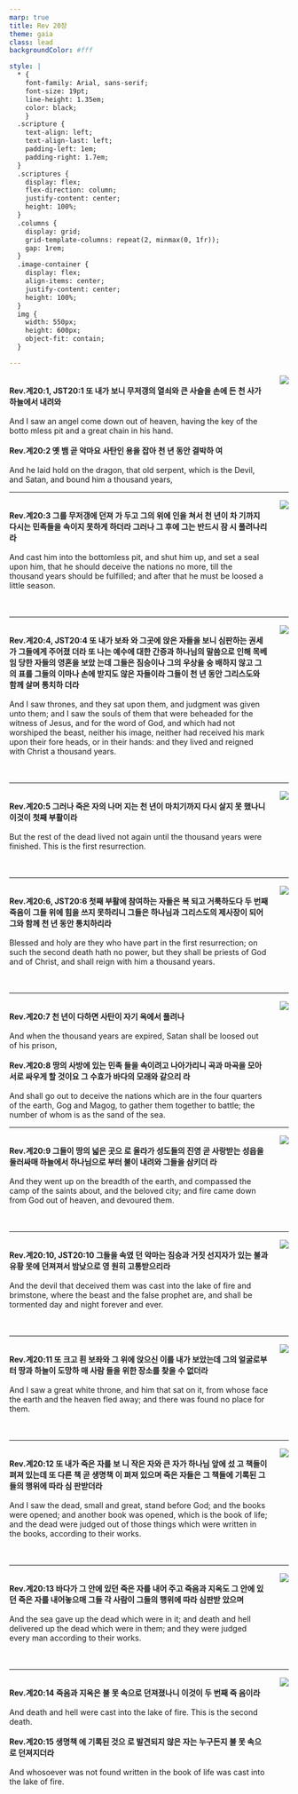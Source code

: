 ```yaml
---
marp: true
title: Rev 20장
theme: gaia
class: lead
backgroundColor: #fff

style: |
  * {
    font-family: Arial, sans-serif;
    font-size: 19pt;
    line-height: 1.35em;
    color: black;
    }
  .scripture {
    text-align: left;
    text-align-last: left;
    padding-left: 1em;
    padding-right: 1.7em;
  }
  .scriptures {
    display: flex;
    flex-direction: column;
    justify-content: center;
    height: 100%;
  }
  .columns {
    display: grid;
    grid-template-columns: repeat(2, minmax(0, 1fr));
    gap: 1rem;
  }
  .image-container {
    display: flex;
    align-items: center;
    justify-content: center;
    height: 100%;
  }
  img {
    width: 550px;
    height: 600px;
    object-fit: contain;
  }

---
```


<div class="columns">
  <div class="scriptures">
    <br>
    <div class="scripture">
      <b>Rev.계20:1, JST20:1 또 내가 보니 무저갱의 열쇠와 큰 사슬을 손에 든 천 사가 하늘에서 내려와 
      </b>
    </div>
    <br>
    <div class="scripture">And I saw an angel come down out of heaven, having the key of the botto mless pit and a great chain in his hand. 
    </div>
    <br>
    <div class="scripture">
      <b>Rev.계20:2 옛 뱀 곧 악마요 사탄인 용을 잡아 천 년 동안 결박하 여 
      </b>
    </div>
    <br>
    <div class="scripture">And he laid hold on the dragon, that old serpent, which is the Devil, and Satan, and bound him a thousand years, 
    </div>         
  </div>
  <div class="image-container">
    <img src='../../pictures/picture_166.jpg'>
  </div>
</div>

---

<div class="columns">
  <div class="scriptures">
    <br>
    <div class="scripture">
      <b>Rev.계20:3 그를 무저갱에 던져 가 두고 그의 위에 인을 쳐서 천 년이 차 기까지 다시는 민족들을 속이지 못하게 하더라 그러나 그 후에 그는 반드시 잠 시 풀려나리라 
      </b>
    </div>
    <br>
    <div class="scripture">And cast him into the bottomless pit, and shut him up, and set a seal upon him, that he should deceive the nations no more, till the thousand years should be fulfilled; and after that he must be loosed a little season. 
    </div>
    <br>
    <div class="scripture">
      <b>
      </b>
    </div>
    <br>
    <div class="scripture">
    </div>         
  </div>
  <div class="image-container">
    <img src='../../pictures/picture_26.jpg'>
  </div>
</div>

---

<div class="columns">
  <div class="scriptures">
    <br>
    <div class="scripture">
      <b>Rev.계20:4, JST20:4 또 내가 보좌 와 그곳에 앉은 자들을 보니 심판하는 권세가 그들에게 주어졌 더라 또 나는 예수에 대한 간증과 하나님의 말씀으로 인해 목베임 당한 자들의 영혼을 보았 는데 그들은 짐승이나 그의 우상을 숭 배하지 않고 그의 표를 그들의 이마나 손에 받지도 않은 자들이라 그들이 천 년 동안 그리스도와 함께 살며 통치하 더라 
      </b>
    </div>
    <br>
    <div class="scripture">And I saw thrones, and they sat upon them, and judgment was given unto them; and I saw the souls of them that were beheaded for the witness of Jesus, and for the word of God, and which had not worshiped the beast, neither his image, neither had received his mark upon their fore heads, or in their hands: and they lived and reigned with Christ a thousand years. 
    </div>
    <br>
    <div class="scripture">
      <b>
      </b>
    </div>
    <br>
    <div class="scripture">
    </div>         
  </div>
  <div class="image-container">
    <img src='../../pictures/picture_16.jpg'>
  </div>
</div>

---

<div class="columns">
  <div class="scriptures">
    <br>
    <div class="scripture">
      <b>Rev.계20:5 그러나 죽은 자의 나머 지는 천 년이 마치기까지 다시 살지 못 했나니 이것이 첫째 부활이라 
      </b>
    </div>
    <br>
    <div class="scripture">But the rest of the dead lived not again until the thousand years were finished. This is the first resurrection. 
    </div>
    <br>
    <div class="scripture">
      <b>
      </b>
    </div>
    <br>
    <div class="scripture">
    </div>         
  </div>
  <div class="image-container">
    <img src='../../pictures/picture_174.jpg'>
  </div>
</div>

---

<div class="columns">
  <div class="scriptures">
    <br>
    <div class="scripture">
      <b>Rev.계20:6, JST20:6 첫째 부활에 참여하는 자들은 복 되고 거룩하도다 두 번째 죽음이 그들 위에 힘을 쓰지 못하리니 그들은 하나님과 그리스도의 제사장이 되어 그와 함께 천 년 동안 통치하리라 
      </b>
    </div>
    <br>
    <div class="scripture">Blessed and holy are they who have part in the first resurrection; on such the second death hath no power, but they shall be priests of God and of Christ, and shall reign with him a thousand years. 
    </div>
    <br>
    <div class="scripture">
      <b>
      </b>
    </div>
    <br>
    <div class="scripture">
    </div>         
  </div>
  <div class="image-container">
    <img src='../../pictures/picture_59.jpg'>
  </div>
</div>

---

<div class="columns">
  <div class="scriptures">
    <br>
    <div class="scripture">
      <b>Rev.계20:7 천 년이 다하면 사탄이 자기 옥에서 풀려나 
      </b>
    </div>
    <br>
    <div class="scripture">And when the thousand years are expired, Satan shall be loosed out of his prison, 
    </div>
    <br>
    <div class="scripture">
      <b>Rev.계20:8 땅의 사방에 있는 민족 들을 속이려고 나아가리니 곡과 마곡을 모아 서로 싸우게 할 것이요 그 수효가 바다의 모래와 같으리 라 
      </b>
    </div>
    <br>
    <div class="scripture">And shall go out to deceive the nations which are in the four quarters of the earth, Gog and Magog, to gather them together to battle; the number of whom is as the sand of the sea. 
    </div>         
  </div>
  <div class="image-container">
    <img src='../../pictures/picture_33.jpg'>
  </div>
</div>

---

<div class="columns">
  <div class="scriptures">
    <br>
    <div class="scripture">
      <b>Rev.계20:9 그들이 땅의 넓은 곳으 로 올라가 성도들의 진영 곧 사랑받는 성읍을 둘러싸매 하늘에서 하나님으로 부터 불이 내려와 그들을 삼키더 라 
      </b>
    </div>
    <br>
    <div class="scripture">And they went up on the breadth of the earth, and compassed the camp of the saints about, and the beloved city; and fire came down from God out of heaven, and devoured them. 
    </div>
    <br>
    <div class="scripture">
      <b>
      </b>
    </div>
    <br>
    <div class="scripture">
    </div>         
  </div>
  <div class="image-container">
    <img src='../../pictures/picture_18.jpg'>
  </div>
</div>

---

<div class="columns">
  <div class="scriptures">
    <br>
    <div class="scripture">
      <b>Rev.계20:10, JST20:10 그들을 속였 던 악마는 짐승과 거짓 선지자가 있는 불과 유황 못에 던져져서 밤낮으로 영 원히 고통받으리라 
      </b>
    </div>
    <br>
    <div class="scripture">And the devil that deceived them was cast into the lake of fire and brimstone, where the beast and the false prophet are, and shall be tormented day and night forever and ever. 
    </div>
    <br>
    <div class="scripture">
      <b>
      </b>
    </div>
    <br>
    <div class="scripture">
    </div>         
  </div>
  <div class="image-container">
    <img src='../../pictures/picture_73.jpg'>
  </div>
</div>

---

<div class="columns">
  <div class="scriptures">
    <br>
    <div class="scripture">
      <b>Rev.계20:11 또 크고 흰 보좌와 그 위에 앉으신 이를 내가 보았는데 그의 얼굴로부터 땅과 하늘이 도망하 매 사람 들을 위한 장소를 찾을 수 없더라 
      </b>
    </div>
    <br>
    <div class="scripture">And I saw a great white throne, and him that sat on it, from whose face the earth and the heaven fled away; and there was found no place for them. 
    </div>
    <br>
    <div class="scripture">
      <b>
      </b>
    </div>
    <br>
    <div class="scripture">
    </div>         
  </div>
  <div class="image-container">
    <img src='../../pictures/picture_23.jpg'>
  </div>
</div>

---

<div class="columns">
  <div class="scriptures">
    <br>
    <div class="scripture">
      <b>Rev.계20:12 또 내가 죽은 자를 보 니 작은 자와 큰 자가 하나님 앞에 섰 고 책들이 펴져 있는데 또 다른 책 곧 생명책 이 펴져 있으며 죽은 자들은 그 책들에 기록된 그들의 행위에 따라 심 판받더라 
      </b>
    </div>
    <br>
    <div class="scripture">And I saw the dead, small and great, stand before God; and the books were opened; and another book was opened, which is the book of life; and the dead were judged out of those things which were written in the books, according to their works. 
    </div>
    <br>
    <div class="scripture">
      <b>
      </b>
    </div>
    <br>
    <div class="scripture">
    </div>         
  </div>
  <div class="image-container">
    <img src='../../pictures/picture_141.jpg'>
  </div>
</div>

---

<div class="columns">
  <div class="scriptures">
    <br>
    <div class="scripture">
      <b>Rev.계20:13 바다가 그 안에 있던 죽은 자를 내어 주고 죽음과 지옥도 그 안에 있던 죽은 자를 내어놓으매 그들 각 사람이 그들의 행위에 따라 심판받 았으며 
      </b>
    </div>
    <br>
    <div class="scripture">And the sea gave up the dead which were in it; and death and hell delivered up the dead which were in them; and they were judged every man according to their works. 
    </div>
    <br>
    <div class="scripture">
      <b>
      </b>
    </div>
    <br>
    <div class="scripture">
    </div>         
  </div>
  <div class="image-container">
    <img src='../../pictures/picture_1.jpg'>
  </div>
</div>

---

<div class="columns">
  <div class="scriptures">
    <br>
    <div class="scripture">
      <b>Rev.계20:14 죽음과 지옥은 불 못 속으로 던져졌나니 이것이 두 번째 죽 음이라 
      </b>
    </div>
    <br>
    <div class="scripture">And death and hell were cast into the lake of fire. This is the second death. 
    </div>
    <br>
    <div class="scripture">
      <b>Rev.계20:15 생명책 에 기록된 것으 로 발견되지 않은 자는 누구든지 불 못 속으로 던져지더라 
      </b>
    </div>
    <br>
    <div class="scripture">And whosoever was not found written in the book of life was cast into the lake of fire.
    </div>         
  </div>
  <div class="image-container">
    <img src='../../pictures/picture_156.jpg'>
  </div>
</div>

